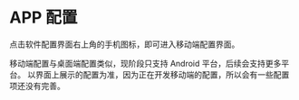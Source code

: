 # APP 配置

点击软件配置界面右上角的手机图标，即可进入移动端配置界面。

移动端配置与桌面端配置类似，现阶段只支持 Android 平台，后续会支持更多平台。
以界面上展示的配置为准，因为正在开发移动端的配置，所以会有一些配置项还没有完善。
